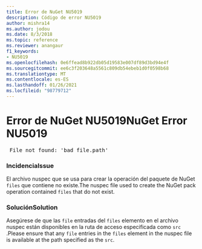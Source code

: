 ```yaml
---
title: Error de NuGet NU5019
description: Código de error NU5019
author: mishra14
ms.author: jodou
ms.date: 8/3/2018
ms.topic: reference
ms.reviewer: anangaur
f1_keywords:
- NU5019
ms.openlocfilehash: 0e6ffead8b922db05d19583e007df89d3bd94e4f
ms.sourcegitcommit: ee6c3f203648a5561c809db54ebeb1d0f0598b68
ms.translationtype: MT
ms.contentlocale: es-ES
ms.lasthandoff: 01/26/2021
ms.locfileid: "98779712"
---
```

# <a name="nuget-error-nu5019"></a><span data-ttu-id="bebce-103">Error de NuGet NU5019</span><span class="sxs-lookup"><span data-stu-id="bebce-103">NuGet Error NU5019</span></span>
<pre> File not found: 'bad_file.path'</pre>

### <a name="issue"></a><span data-ttu-id="bebce-104">Incidencia</span><span class="sxs-lookup"><span data-stu-id="bebce-104">Issue</span></span>

<span data-ttu-id="bebce-105">El archivo nuspec que se usa para crear la operación del paquete de NuGet `files` que contiene no existe.</span><span class="sxs-lookup"><span data-stu-id="bebce-105">The nuspec file used to create the NuGet pack operation contained `files` that do not exist.</span></span>


### <a name="solution"></a><span data-ttu-id="bebce-106">Solución</span><span class="sxs-lookup"><span data-stu-id="bebce-106">Solution</span></span>

<span data-ttu-id="bebce-107">Asegúrese de que las `file` entradas del `files` elemento en el archivo nuspec están disponibles en la ruta de acceso especificada como `src` .</span><span class="sxs-lookup"><span data-stu-id="bebce-107">Please ensure that any `file` entries in the `files` element in the nuspec file is available at the path specified as the `src`.</span></span>

